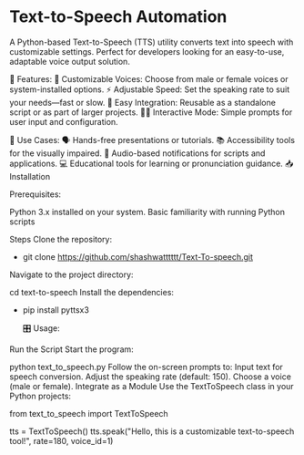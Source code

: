 # Text-to-Speech Automation
A Python-based Text-to-Speech (TTS) utility converts text into speech with customizable settings. Perfect for developers looking for an easy-to-use, adaptable voice output solution.

  🚀 Features: 
    🎤 Customizable Voices: Choose from male or female voices or system-installed options.
    ⚡ Adjustable Speed: Set the speaking rate to suit your needs—fast or slow.
    🔧 Easy Integration: Reusable as a standalone script or as part of larger projects.
    👨‍💻 Interactive Mode: Simple prompts for user input and configuration.
  
  🎯 Use Cases: 
    🗣️ Hands-free presentations or tutorials.
  📚 Accessibility tools for the visually impaired.
  🔔 Audio-based notifications for scripts and applications.
  💻 Educational tools for learning or pronunciation guidance.
  📥 Installation
  
Prerequisites: 

  Python 3.x installed on your system.
  Basic familiarity with running Python scripts

Steps
  Clone the repository:

- git clone https://github.com/shashwatttttt/Text-To-speech.git
  
Navigate to the project directory:

cd text-to-speech
Install the dependencies:

- pip install pyttsx3
  
  🎛️ Usage:
  
Run the Script
Start the program:

python text_to_speech.py
Follow the on-screen prompts to:
Input text for speech conversion.
Adjust the speaking rate (default: 150).
Choose a voice (male or female).
Integrate as a Module
Use the TextToSpeech class in your Python projects:


from text_to_speech import TextToSpeech

tts = TextToSpeech()
tts.speak("Hello, this is a customizable text-to-speech tool!", rate=180, voice_id=1)
